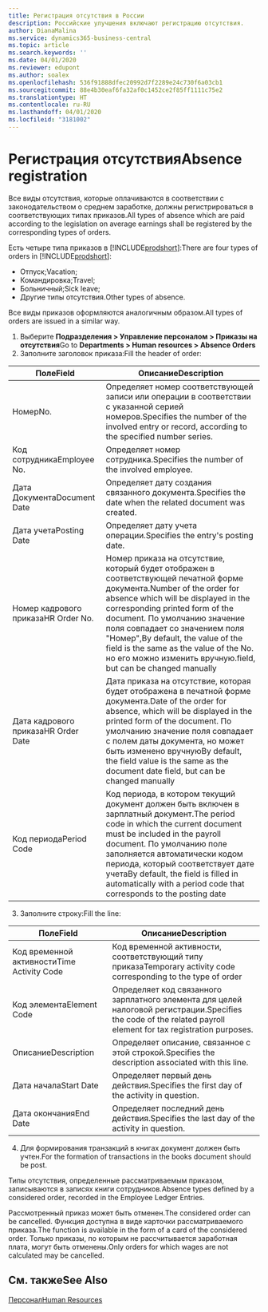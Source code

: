 ```yaml
---
title: Регистрация отсутствия в России
description: Российские улучшения включают регистрацию отсутствия.
author: DianaMalina
ms.service: dynamics365-business-central
ms.topic: article
ms.search.keywords: ''
ms.date: 04/01/2020
ms.reviewer: edupont
ms.author: soalex
ms.openlocfilehash: 536f91888dfec20992d7f2289e24c730f6a03cb1
ms.sourcegitcommit: 88e4b30eaf6fa32af0c1452ce2f85ff1111c75e2
ms.translationtype: HT
ms.contentlocale: ru-RU
ms.lasthandoff: 04/01/2020
ms.locfileid: "3181002"
---
```

# <a name="absence-registration"></a><span data-ttu-id="fe310-103">Регистрация отсутствия</span><span class="sxs-lookup"><span data-stu-id="fe310-103">Absence registration</span></span>

<span data-ttu-id="fe310-104">Все виды отсутствия, которые оплачиваются в соответствии с законодательством о среднем заработке, должны регистрироваться в соответствующих типах приказов.</span><span class="sxs-lookup"><span data-stu-id="fe310-104">All types of absence which are paid according to the legislation on average earnings shall be registered by the corresponding types of orders.</span></span> 

<span data-ttu-id="fe310-105">Есть четыре типа приказов в [!INCLUDE[prodshort](../../includes/prodshort.md)]:</span><span class="sxs-lookup"><span data-stu-id="fe310-105">There are four types of orders in [!INCLUDE[prodshort](../../includes/prodshort.md)]:</span></span>

- <span data-ttu-id="fe310-106">Отпуск;</span><span class="sxs-lookup"><span data-stu-id="fe310-106">Vacation;</span></span> 
- <span data-ttu-id="fe310-107">Командировка;</span><span class="sxs-lookup"><span data-stu-id="fe310-107">Travel;</span></span> 
- <span data-ttu-id="fe310-108">Больничный;</span><span class="sxs-lookup"><span data-stu-id="fe310-108">Sick leave;</span></span> 
- <span data-ttu-id="fe310-109">Другие типы отсутствия.</span><span class="sxs-lookup"><span data-stu-id="fe310-109">Other types of absence.</span></span> 

<span data-ttu-id="fe310-110">Все виды приказов оформляются аналогичным образом.</span><span class="sxs-lookup"><span data-stu-id="fe310-110">All types of orders are issued in a similar way.</span></span> 

1. <span data-ttu-id="fe310-111">Выберите **Подразделения > Управление персоналом > Приказы на отсутствия**</span><span class="sxs-lookup"><span data-stu-id="fe310-111">Go to **Departments > Human resources > Absence Orders**</span></span> 
2. <span data-ttu-id="fe310-112">Заполните заголовок приказа:</span><span class="sxs-lookup"><span data-stu-id="fe310-112">Fill the header of order:</span></span>

| <span data-ttu-id="fe310-113">Поле</span><span class="sxs-lookup"><span data-stu-id="fe310-113">Field</span></span>         | <span data-ttu-id="fe310-114">Описание</span><span class="sxs-lookup"><span data-stu-id="fe310-114">Description</span></span>                                                  |
| ------------- | ------------------------------------------------------------ |
| <span data-ttu-id="fe310-115">Номер</span><span class="sxs-lookup"><span data-stu-id="fe310-115">No.</span></span>           | <span data-ttu-id="fe310-116">Определяет номер соответствующей записи или операции в соответствии с указанной серией номеров.</span><span class="sxs-lookup"><span data-stu-id="fe310-116">Specifies the number of the involved entry or record, according to the specified number series.</span></span> |
| <span data-ttu-id="fe310-117">Код сотрудника</span><span class="sxs-lookup"><span data-stu-id="fe310-117">Employee No.</span></span>  | <span data-ttu-id="fe310-118">Определяет номер сотрудника.</span><span class="sxs-lookup"><span data-stu-id="fe310-118">Specifies the number of the involved employee.</span></span>               |
| <span data-ttu-id="fe310-119">Дата Документа</span><span class="sxs-lookup"><span data-stu-id="fe310-119">Document Date</span></span> | <span data-ttu-id="fe310-120">Определяет дату создания связанного документа.</span><span class="sxs-lookup"><span data-stu-id="fe310-120">Specifies the date when the related document was created.</span></span>    |
| <span data-ttu-id="fe310-121">Дата учета</span><span class="sxs-lookup"><span data-stu-id="fe310-121">Posting Date</span></span>  | <span data-ttu-id="fe310-122">Определяет дату учета операции.</span><span class="sxs-lookup"><span data-stu-id="fe310-122">Specifies the entry's posting date.</span></span>                          |
| <span data-ttu-id="fe310-123">Номер кадрового приказа</span><span class="sxs-lookup"><span data-stu-id="fe310-123">HR Order No.</span></span>  | <span data-ttu-id="fe310-124">Номер приказа на отсутствие, который будет отображен в соответствующей печатной форме документа.</span><span class="sxs-lookup"><span data-stu-id="fe310-124">Number of the order for absence which will be displayed in the corresponding printed form of the document.</span></span> <span data-ttu-id="fe310-125">По умолчанию значение поля совпадает со значением поля "Номер",</span><span class="sxs-lookup"><span data-stu-id="fe310-125">By default, the value of the field is the same as the value of the No.</span></span> <span data-ttu-id="fe310-126">но его можно изменить вручную.</span><span class="sxs-lookup"><span data-stu-id="fe310-126">field, but can be changed manually</span></span> |
| <span data-ttu-id="fe310-127">Дата кадрового приказа</span><span class="sxs-lookup"><span data-stu-id="fe310-127">HR Order Date</span></span> | <span data-ttu-id="fe310-128">Дата приказа на отсутствие, которая будет отображена в печатной форме документа.</span><span class="sxs-lookup"><span data-stu-id="fe310-128">Date of the order for absence, which will be displayed in the printed form of the document.</span></span> <span data-ttu-id="fe310-129">По умолчанию значение поля совпадает с полем даты документа, но может быть изменено вручную</span><span class="sxs-lookup"><span data-stu-id="fe310-129">By default, the field value is the same as the document date field, but can be changed manually</span></span> |
| <span data-ttu-id="fe310-130">Код периода</span><span class="sxs-lookup"><span data-stu-id="fe310-130">Period Code</span></span>   | <span data-ttu-id="fe310-131">Код периода, в котором текущий документ должен быть включен в зарплатный документ.</span><span class="sxs-lookup"><span data-stu-id="fe310-131">The period code in which the current document must be included in the payroll document.</span></span> <span data-ttu-id="fe310-132">По умолчанию поле заполняется автоматически кодом периода, который соответствует дате учета</span><span class="sxs-lookup"><span data-stu-id="fe310-132">By default, the field is filled in automatically with a period code that corresponds to the posting date</span></span> |

3. <span data-ttu-id="fe310-133">Заполните строку:</span><span class="sxs-lookup"><span data-stu-id="fe310-133">Fill the line:</span></span>

| <span data-ttu-id="fe310-134">Поле</span><span class="sxs-lookup"><span data-stu-id="fe310-134">Field</span></span>              | <span data-ttu-id="fe310-135">Описание</span><span class="sxs-lookup"><span data-stu-id="fe310-135">Description</span></span>                                                  |
| ------------------ | ------------------------------------------------------------ |
| <span data-ttu-id="fe310-136">Код временной активности</span><span class="sxs-lookup"><span data-stu-id="fe310-136">Time Activity Code</span></span> | <span data-ttu-id="fe310-137">Код временной активности, соответствующий типу приказа</span><span class="sxs-lookup"><span data-stu-id="fe310-137">Temporary activity code corresponding to the type of order</span></span>   |
| <span data-ttu-id="fe310-138">Код элемента</span><span class="sxs-lookup"><span data-stu-id="fe310-138">Element Code</span></span>       | <span data-ttu-id="fe310-139">Определяет код связанного зарплатного элемента для целей налоговой регистрации.</span><span class="sxs-lookup"><span data-stu-id="fe310-139">Specifies the code of the related payroll element for tax registration purposes.</span></span> |
| <span data-ttu-id="fe310-140">Описание</span><span class="sxs-lookup"><span data-stu-id="fe310-140">Description</span></span>        | <span data-ttu-id="fe310-141">Определяет описание, связанное с этой строкой.</span><span class="sxs-lookup"><span data-stu-id="fe310-141">Specifies the description associated with this line.</span></span>         |
| <span data-ttu-id="fe310-142">Дата начала</span><span class="sxs-lookup"><span data-stu-id="fe310-142">Start Date</span></span>         | <span data-ttu-id="fe310-143">Определяет первый день действия.</span><span class="sxs-lookup"><span data-stu-id="fe310-143">Specifies the first day of the activity in question.</span></span>         |
| <span data-ttu-id="fe310-144">Дата окончания</span><span class="sxs-lookup"><span data-stu-id="fe310-144">End Date</span></span>           | <span data-ttu-id="fe310-145">Определяет последний день действия.</span><span class="sxs-lookup"><span data-stu-id="fe310-145">Specifies the last day of the activity in question.</span></span>          |

4. <span data-ttu-id="fe310-146">Для формирования транзакций в книгах документ должен быть учтен.</span><span class="sxs-lookup"><span data-stu-id="fe310-146">For the formation of transactions in the books document should be post.</span></span> 

<span data-ttu-id="fe310-147">Типы отсутствия, определенные рассматриваемым приказом, записываются в записях книги сотрудников.</span><span class="sxs-lookup"><span data-stu-id="fe310-147">Absence types defined by a considered order, recorded in the Employee Ledger Entries.</span></span> 

<span data-ttu-id="fe310-148">Рассмотренный приказ может быть отменен.</span><span class="sxs-lookup"><span data-stu-id="fe310-148">The considered order can be cancelled.</span></span> <span data-ttu-id="fe310-149">Функция доступна в виде карточки рассматриваемого приказа.</span><span class="sxs-lookup"><span data-stu-id="fe310-149">The function is available in the form of a card of the considered order.</span></span> <span data-ttu-id="fe310-150">Только приказы, по которым не рассчитывается заработная плата, могут быть отменены.</span><span class="sxs-lookup"><span data-stu-id="fe310-150">Only orders for which wages are not calculated may be cancelled.</span></span>

## <a name="see-also"></a><span data-ttu-id="fe310-151">См. также</span><span class="sxs-lookup"><span data-stu-id="fe310-151">See Also</span></span>

[<span data-ttu-id="fe310-152">Персонал</span><span class="sxs-lookup"><span data-stu-id="fe310-152">Human Resources</span></span>](Human-Resources.md)
